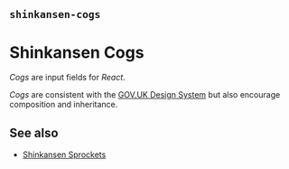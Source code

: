 ## `shinkansen-cogs`

# Shinkansen Cogs

*Cogs* are input fields for *React*.

*Cogs* are consistent with the [GOV.UK Design System](https://design-system.service.gov.uk/) but also encourage composition and inheritance.

## See also

- [Shinkansen Sprockets](https://github.com/modernpoacher/shinkansen-sprockets)
